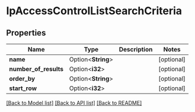 # IpAccessControlListSearchCriteria

## Properties

Name | Type | Description | Notes
------------ | ------------- | ------------- | -------------
**name** | Option<**String**> |  | [optional]
**number_of_results** | Option<**i32**> |  | [optional]
**order_by** | Option<**String**> |  | [optional]
**start_row** | Option<**i32**> |  | [optional]

[[Back to Model list]](../README.md#documentation-for-models) [[Back to API list]](../README.md#documentation-for-api-endpoints) [[Back to README]](../README.md)


